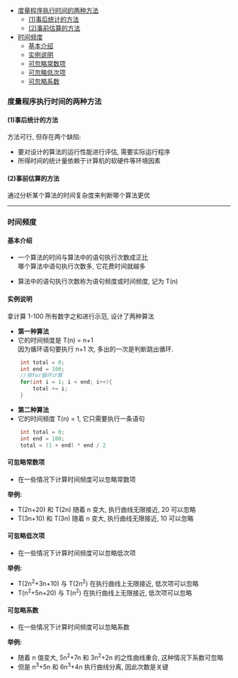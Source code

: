 <!-- TOC -->

- [度量程序执行时间的两种方法](#度量程序执行时间的两种方法)
    - [(1)事后统计的方法](#1事后统计的方法)
    - [(2)事前估算的方法](#2事前估算的方法)
- [时间频度](#时间频度)
    - [基本介绍](#基本介绍)
    - [实例说明](#实例说明)
    - [可忽略常数项](#可忽略常数项)
    - [可忽略低次项](#可忽略低次项)
    - [可忽略系数](#可忽略系数)

<!-- /TOC -->

### 度量程序执行时间的两种方法
#### (1)事后统计的方法
方法可行, 但存在两个缺陷:  
- 要对设计的算法的运行性能进行评估, 需要实际运行程序
- 所得时间的统计量依赖于计算机的软硬件等环境因素

#### (2)事前估算的方法
通过分析某个算法的时间复杂度来判断哪个算法更优

****
### 时间频度
#### 基本介绍
- 一个算法的时间与算法中的语句执行次数成正比  
  哪个算法中语句执行次数多, 它花费时间就越多

- 算法中的语句执行次数称为语句频度或时间频度, 记为 T(n)

#### 实例说明
拿计算 1-100 所有数字之和进行示范, 设计了两种算法  
- **第一种算法**  
- 它的时间频度是 T(n) = n+1  
  因为循环语句要执行 n+1 次, 多出的一次是判断跳出循环.  

```java
    int total = 0;
    int end = 100;
    //用for循环计算
    for(int i = 1; i < end; i++){
        total += i;
    }
```

- **第二种算法**
- 它的时间频度 T(n) = 1, 它只需要执行一条语句

```java
    int total = 0;
    int end = 100;
    total = (1 + end) * end / 2
```

#### 可忽略常数项
- 在一些情况下计算时间频度可以忽略常数项

**举例:**  
- T(2n+20) 和 T(2n) 随着 n 变大, 执行曲线无限接近, 20 可以忽略
- T(3n+10) 和 T(3n) 随着 n 变大, 执行曲线无限接近, 10 可以忽略

#### 可忽略低次项
- 在一些情况下计算时间频度可以忽略低次项

**举例:**  
- T(2n<sup>2</sup>+3n+10) 与 T(2n<sup>2</sup>) 在执行曲线上无限接近, 低次项可以忽略
- T(n<sup>2</sup>+5n+20) 与 T(n<sup>2</sup>) 在执行曲线上无限接近, 低次项可以忽略

#### 可忽略系数
- 在一些情况下计算时间频度可以忽略系数

**举例:**  
- 随着 n 值变大, 5n<sup>2</sup>+7n 和 3n<sup>2</sup>+2n 的之性曲线重合, 这种情况下系数可忽略
- 但是 n<sup>3</sup>+5n 和 6n<sup>3</sup>+4n 执行曲线分离, 因此次数是关键